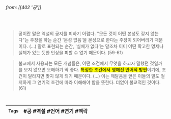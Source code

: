 
###### from: [[402 '공']]

<br/>

>공이란 말은 역설의 궁지를 피하기 어렵다. "모든 것이 어떤 본성도 갖지 않는다"는 주장을 하는 순간 '본성 없음'을 본성으로 한다는 주장이 되어버리기 때문이다. (...) 말로 표현되는 순간, '실체가 없다'는 말조차 이미 어떤 확고한 명제나 실체가 있는 듯한 인상을 피할 수 없기 때문이다. (59-61)

>불교에서 사용되는 모든 개념들은, 어떤 조건에서 무엇을 하고자 말했던 것일까를 보지 않으면 오해하기 딱 좋다. <mark class="hltr-blue">특정한 조건에서 행해진 언어적 방편</mark>이기에, 조건이 달라지면 맞지 않게 되기 때문이다. (...) 이는 깨달음을 얻은 이들의 말도 철저하게 그 연기적 조건에 따라 이해해야 함을 뜻한다. 더없이 불교적인 것이다. (61)
 

<br/>

| <small> Tags </small> | #공 #역설 #언어 #연기 #맥락  |
| --- | --- |
